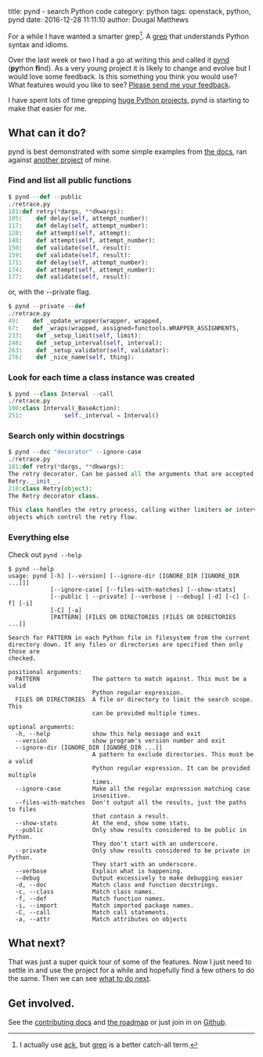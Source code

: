 title: pynd - search Python code
category: python
tags: openstack, python, pynd
date: 2016-12-28 11:11:10
author: Dougal Matthews

For a while I have wanted a smarter grep[^1]. A
[grep](http://manpage.io/p/grep/) that understands Python syntax and idioms. 

Over the last week or two I had a go at writing this and called it [pynd]
(**py**thon **fi**nd). As a very young project it is likely to change and
evolve but I would love some feedback. Is this something you think you would
use? What features would you like to see? [Please send me your feedback][ghi].

I have spent lots of time grepping [huge Python projects], pynd is starting to 
make that easier for me.

## What can it do?

pynd is best demonstrated with some simple examples from [the docs][pynd], ran
against [another project][retrace] of mine.

### Find and list all public functions

```python
$ pynd --def --public
./retrace.py
181:def retry(*dargs, **dkwargs):
105:    def delay(self, attempt_number):
117:    def delay(self, attempt_number):
128:    def attempt(self, attempt):
140:    def attempt(self, attempt_number):
150:    def validate(self, result):
159:    def validate(self, result):
171:    def delay(self, attempt_number):
174:    def attempt(self, attempt_number):
177:    def validate(self, result):
```

or, with the --private flag.

```python
$ pynd --private --def
./retrace.py
49:    def _update_wrapper(wrapper, wrapped,
67:    def _wraps(wrapped, assigned=functools.WRAPPER_ASSIGNMENTS,
233:    def _setup_limit(self, limit):
248:    def _setup_interval(self, interval):
263:    def _setup_validator(self, validator):
276:    def _nice_name(self, thing):
```

### Look for each time a class instance was created

```python
$ pynd --class Interval --call
./retrace.py
100:class Interval(_BaseAction):
251:            self._interval = Interval()
```

### Search only within docstrings

```python
$ pynd --doc "decorator" --ignore-case
./retrace.py
181:def retry(*dargs, **dkwargs):
The retry decorator. Can be passed all the arguments that are accepted by
Retry.__init__.
210:class Retry(object):
The Retry decorator class.

This class handles the retry process, calling wither limiters or interval
objects which control the retry flow.
```

### Everything else

Check out `pynd --help`

```text
$ pynd --help
usage: pynd [-h] [--version] [--ignore-dir [IGNORE_DIR [IGNORE_DIR ...]]]
            [--ignore-case] [--files-with-matches] [--show-stats]
            [--public | --private] [--verbose | --debug] [-d] [-c] [-f] [-i]
            [-C] [-a]
            [PATTERN] [FILES OR DIRECTORIES [FILES OR DIRECTORIES ...]]

Search for PATTERN in each Python file in filesystem from the current
directory down. If any files or directories are specified then only those are
checked.

positional arguments:
  PATTERN               The pattern to match against. This must be a valid
                        Python regular expression.
  FILES OR DIRECTORIES  A file or directory to limit the search scope. This
                        can be provided multiple times.

optional arguments:
  -h, --help            show this help message and exit
  --version             show program's version number and exit
  --ignore-dir [IGNORE_DIR [IGNORE_DIR ...]]
                        A pattern to exclude directories. This must be a valid
                        Python regular expression. It can be provided multiple
                        times.
  --ignore-case         Make all the regular expression matching case
                        insesitive.
  --files-with-matches  Don't output all the results, just the paths to files
                        that contain a result.
  --show-stats          At the end, show some stats.
  --public              Only show results considered to be public in Python.
                        They don't start with an underscore.
  --private             Only show results considered to be private in Python.
                        They start with an underscore.
  --verbose             Explain what is happening.
  --debug               Output excessively to make debugging easier
  -d, --doc             Match class and function docstrings.
  -c, --class           Match class names.
  -f, --def             Match function names.
  -i, --import          Match imported package names.
  -C, --call            Match call statements.
  -a, --attr            Match attributes on objects
```

## What next?

That was just a super quick tour of some of the features. Now I just need
to settle in and use the project for a while and hopefully find a few others 
to do the same. Then we can see [what to do next][ghi].

## Get involved.

See the [contributing docs][contrib] and [the roadmap][roadmap] or just join 
in on [Github][ghi].

[^1]: I actually use [ack](http://beyondgrep.com/), but
      [grep](http://manpage.io/p/grep/) is a better catch-all term.

[retrace]: http://d0ugal.github.io/retrace/
[pynd]: https://d0ugal.github.io/pynd/
[contrib]: https://d0ugal.github.io/pynd/contributing/
[roadmap]: https://d0ugal.github.io/pynd/roadmap/
[ghi]: https://github.com/d0ugal/pynd/issues/new
[huge Python projects]: http://git.openstack.org/cgit
